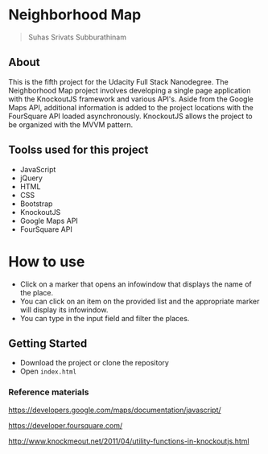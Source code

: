 # Neighborhood Map

> Suhas Srivats Subburathinam

## About

This is the fifth project for the Udacity Full Stack Nanodegree. The Neighborhood Map project involves developing a single page application with the KnockoutJS framework and various API's. Aside from the Google Maps API, additional information is added to the project locations with the FourSquare API loaded asynchronously. KnockoutJS allows the project to be organized with the MVVM pattern.


## Toolss used for this project
- JavaScript
- jQuery
- HTML
- CSS
- Bootstrap
- KnockoutJS
- Google Maps API
- FourSquare API

# How to use

- Click on a marker that opens an infowindow that displays the name of the place.
- You can click on an item on the provided list and the appropriate marker will display its infowindow.
- You can type in the input field and filter the places.

## Getting Started

- Download the project or clone the repository
- Open `index.html`


### Reference materials
https://developers.google.com/maps/documentation/javascript/

https://developer.foursquare.com/

http://www.knockmeout.net/2011/04/utility-functions-in-knockoutjs.html
